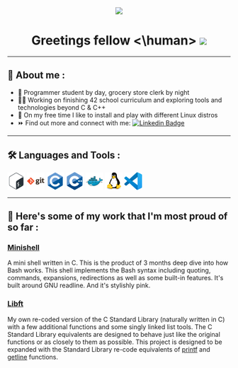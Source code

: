 <div id="header" align="center">
  <img src="https://i.giphy.com/media/v1.Y2lkPTc5MGI3NjExMDdieG1pcnV2MGw0NGVnengxYW42aHlrZHFobXg2OG05NHlneTJ5ZiZlcD12MV9pbnRlcm5hbF9naWZfYnlfaWQmY3Q9Zw/CuuSHzuc0O166MRfjt/giphy.gif" width="200"/>
</div>

<h1 align="center">
  Greetings fellow <\human>
  <img src="https://media.giphy.com/media/hvRJCLFzcasrR4ia7z/giphy.gif" width="30px"/>
</h1>
    
---

## :ribbon: About me :

- :apple: Programmer student by day, grocery store clerk by night
- :woman_technologist: Working on finishing 42 school curriculum and exploring tools and technologies beyond C & C++
- :penguin: On my free time I like to install and play with different Linux distros
- :fast_forward: Find out more and connect with me: [![Linkedin Badge](https://img.shields.io/badge/-ejarvine-blue?style=flat&logo=Linkedin&logoColor=white)](https://www.linkedin.com/in/ejarvine/)

---

## :hammer_and_wrench: Languages and Tools :

<div>
  <img src="https://github.com/devicons/devicon/blob/master/icons/bash/bash-original.svg" title="Bash" **alt="Bash" width="40" height="40"/>
  <img src="https://github.com/devicons/devicon/blob/master/icons/git/git-original-wordmark.svg" title="Git" **alt="Git" width="40" height="40"/>
  <img src="https://github.com/devicons/devicon/blob/master/icons/c/c-original.svg" title="C" **alt="C" width="40" height="40"/>
  <img src="https://github.com/devicons/devicon/blob/master/icons/cplusplus/cplusplus-original.svg" title="C" **alt="C" width="40" height="40"/>
  <img src="https://github.com/devicons/devicon/blob/master/icons/docker/docker-original.svg" title="C" **alt="C" width="40" height="40"/>
  <img src="https://github.com/devicons/devicon/blob/master/icons/linux/linux-original.svg" title="C" **alt="C" width="40" height="40"/>
  <img src="https://github.com/devicons/devicon/blob/master/icons/vscode/vscode-original.svg" title="C" **alt="C" width="40" height="40"/>
</div>

---

## :dizzy: Here's some of my work that I'm most proud of so far :

### [Minishell](https://github.com/ejarvinen/42Minishell)
A mini shell written in C. This is the product of 3 months deep dive into how Bash works. This shell implements the Bash syntax including quoting, commands, expansions, redirections as well as some built-in features. It's built around GNU readline. And it's stylishly pink.

### [Libft](https://github.com/ejarvinen/42Libft)
My own re-coded version of the C Standard Library (naturally written in C) with a few additional functions and some singly linked list tools. The C Standard Library equivalents are designed to behave just like the original functions or as closely to them as possible. This project is designed to be expanded with the Standard Library re-code equivalents of [printf](https://github.com/ejarvinen/42Ft_printf) and [getline](https://github.com/ejarvinen/42Get_next_line) functions.
